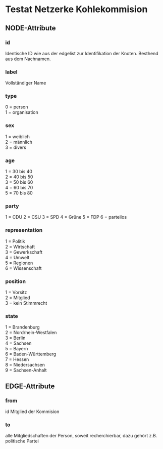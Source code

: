 # Testat Netzerke Kohlekommision

## NODE-Attribute

### id
Identische ID wie aus der edgelist zur Identifikation der Knoten. Besthend aus dem Nachnamen.

### label
Vollständiger Name



### type
0 = person  
1 = organisation

### sex
1 = weiblich  
2 = männlich  
3 = divers

### age
1 = 30 bis 40  
2 = 40 bis 50  
3 = 50 bis 60  
4 = 60 bis 70  
5 = 70 bis 80  

### party
1 = CDU
2 = CSU
3 = SPD
4 = Grüne
5 = FDP
6 = parteilos

### representation
1 = Politik  
2 = Wirtschaft  
3 = Gewerkschaft  
4 = Umwelt  
5 = Regionen  
6 = Wissenschaft  

### position
1 = Vorsitz  
2 = Mitglied  
3 = kein Stimmrecht

### state
1 = Brandenburg  
2 = Nordrhein-Westfalen  
3 = Berlin  
4 = Sachsen  
5 = Bayern  
6 = Baden-Württemberg  
7 = Hessen  
8 = Niedersachsen  
9 = Sachsen-Anhalt

## EDGE-Attribute

### from 
id Mitglied der Kommision

### to 
alle Mitgliedschaften der Person, soweit recherchierbar, dazu gehört z.B. politische Partei
